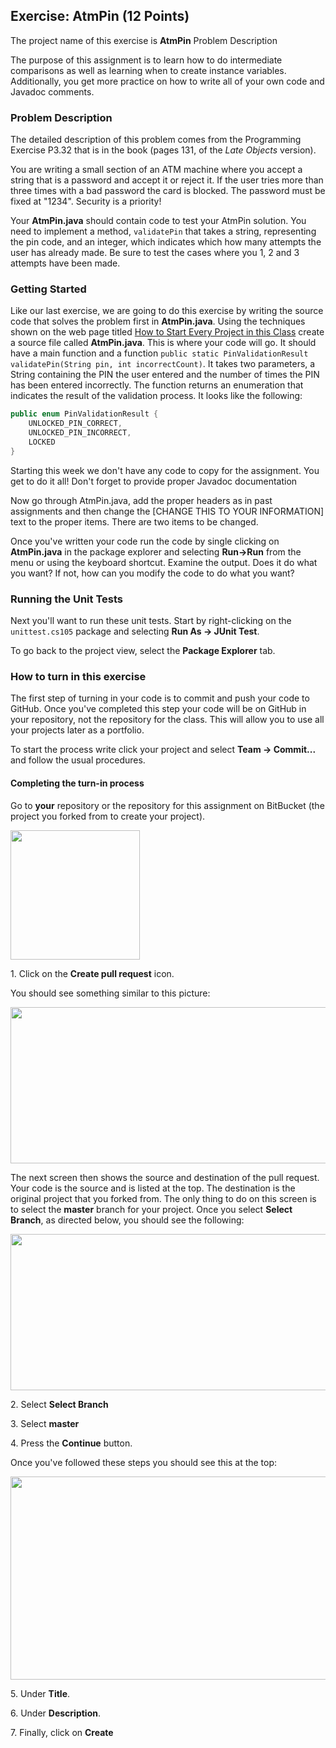 ## Exercise: AtmPin (12 Points)

The project name of this exercise is **AtmPin** Problem Description

The purpose of this assignment is to learn how to do intermediate comparisons as well as learning when to create instance variables. Additionally, you get more practice on how to write all of your own code and Javadoc comments.

### Problem Description

The detailed description of this problem comes from the Programming Exercise P3.32 that is in the book (pages 131, of the _Late Objects_ version).

You are writing a small section of an ATM machine where you accept a string that is a password and accept it or reject it. If the user tries more than three times with a bad password the card is blocked. The password must be fixed at "1234". Security is a priority!

Your **AtmPin.java** should contain code to test your AtmPin solution. You need to implement a method, `validatePin` that takes a string, representing the pin code, and an integer, which indicates which how many attempts the user has already made. Be sure to test the cases where you 1, 2 and 3 attempts have been made.

### Getting Started

Like our last exercise, we are going to do this exercise by writing the source code that solves the problem first in **AtmPin.java**. Using the techniques shown on the web page titled [How to Start Every Project in this Class](http://209.129.49.15:7990/projects/CS105F2016/repos/allan.knight/browse/HowToStartEveryProject.md) create a source file called **AtmPin.java**. This is where your code will go. It should have a main function and a function `public static PinValidationResult validatePin(String pin, int incorrectCount)`. It takes two parameters, a String containing the PIN the user entered and the number of times the PIN has been entered incorrectly. The function returns an enumeration that indicates the result of the validation process. It looks like the following:

```java
public enum PinValidationResult {
    UNLOCKED_PIN_CORRECT,
    UNLOCKED_PIN_INCORRECT,
    LOCKED
}
```

Starting this week we don't have any code to copy for the assignment. You get to do it all! Don't forget to provide proper Javadoc documentation

Now go through AtmPin.java, add the proper headers as in past assignments and then change the [CHANGE THIS TO YOUR INFORMATION] text to the proper items. There are two items to be changed.

Once you've written your code run the code by single clicking on **AtmPin.java** in the package explorer and selecting **Run->Run** from the menu or using the keyboard shortcut. Examine the output. Does it do what you want? If not, how can you modify the code to do what you want?

### Running the Unit Tests

Next you'll want to run these unit tests. Start by right-clicking on the `unittest.cs105` package and selecting **Run As -> JUnit Test**. 

To go back to the project view, select the **Package Explorer** tab.

### How to turn in this exercise

The first step of turning in your code is to commit and push your code to GitHub. Once you've completed this step your code will be on GitHub in your repository, not the repository for the class. This will allow you to use all your projects later as a portfolio.

To start the process write click your project and select **Team -> Commit...** and follow the usual procedures.

#### Completing the turn-in process

Go to **your** repository or the repository for this assignment on BitBucket (the project you forked from to create your project).

<img src="https://dl.dropboxusercontent.com/u/7698973/cs105/EX01-HelloWorld/create-pull-request.png" width="207" height="207" />

1\. Click on the **Create pull request** icon. 

You should see something similar to this picture:

<img src="https://dl.dropboxusercontent.com/u/7698973/cs105/EX01-HelloWorld/pull-request-screen-first.png" width="600" height="250" />

The next screen then shows the source and destination of the pull request. Your code is the source and is listed at the top. The destination is the original project that you forked from. The only thing to do on this screen is to select the **master** branch for your project. Once you select **Select Branch**, as directed below, you should see the following:

<img src="https://dl.dropboxusercontent.com/u/7698973/cs105/EX01-HelloWorld/pull-request-master.png" width="600" height="250" />

2\. Select **Select Branch**

3\. Select **master** 

4\. Press the **Continue** button.

Once you've followed these steps you should see this at the top:

<img src="https://dl.dropboxusercontent.com/u/7698973/cs105/EX01-HelloWorld/pull-request-description.png" width="514" height="325" />

5\. Under **Title**.

6\. Under **Description**.

7\. Finally, click on **Create**
